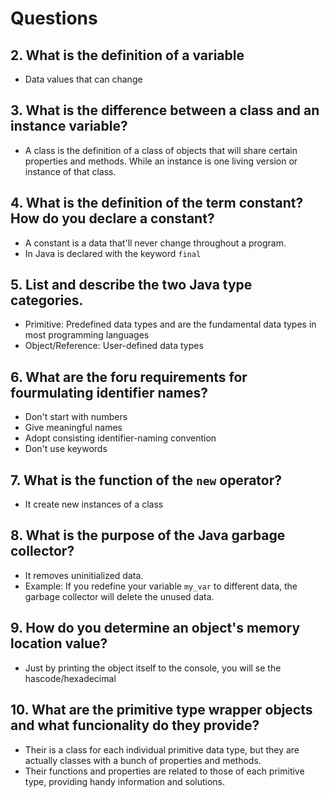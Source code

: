 # Questions

## 2. What is the definition of a variable
- Data values that can change

## 3. What is the difference between a class and an instance variable?
- A class is the definition of a class of objects that will share certain properties and methods. While an instance is one living version or instance of that class.

## 4. What is the definition of the term constant? How do you declare a constant?
- A constant is a data that'll never change throughout a program.
- In Java is declared with the keyword `final`

## 5. List and describe the two Java type categories.
- Primitive: Predefined data types and are the fundamental data types in most programming languages
- Object/Reference: User-defined data types

## 6. What are the foru requirements for fourmulating identifier names?
- Don't start with numbers
- Give meaningful names
- Adopt consisting identifier-naming convention
- Don't use keywords

## 7. What is the function of the `new` operator?
- It create new instances of a class

## 8. What is the purpose of the Java garbage collector?
- It removes uninitialized data.
- Example: If you redefine your variable `my_var` to different data, the garbage collector will delete the unused data.

## 9. How do you determine an object's memory location value?
- Just by printing the object itself to the console, you will se the hascode/hexadecimal
  
## 10. What are the primitive type wrapper objects and what funcionality do they provide?
- Their is a class for each individual primitive data type, but they are actually classes with a bunch of properties and methods.
- Their functions and properties are related to those of each primitive type, providing handy information and solutions.